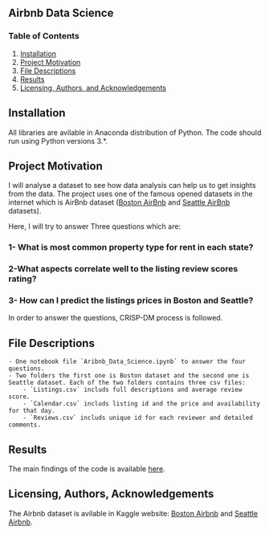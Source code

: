 ## Airbnb Data Science 

### Table of Contents

1. [Installation](#installation)
2. [Project Motivation](#motivation)
3. [File Descriptions](#files)
4. [Results](#results)
5. [Licensing, Authors, and Acknowledgements](#licensing)

## Installation <a name="installation"></a>

All libraries are avilable in Anaconda distribution of Python.  The code should run using Python versions 3.*.

## Project Motivation<a name="motivation"></a>

I will analyse a dataset to see how data analysis can help us to get insights from the data. The project uses one of the famous opened datasets in the internet which is AirBnb dataset ([Boston AirBnb](https://www.kaggle.com/airbnb/boston/) and [Seattle AirBnb](https://www.kaggle.com/airbnb/seattle/data) datasets).

Here, I will try to answer Three questions which are:

### 1- What is most common property type for rent in each state?
### 2-What aspects correlate well to the listing review scores rating?
### 3- How can I predict the listings prices in Boston and Seattle?

In order to answer the questions, CRISP-DM process is followed.

## File Descriptions <a name="files"></a>

	- One notebook file `Aribnb_Data_Science.ipynb` to answer the four questions.
	- Two folders the first one is Boston dataset and the second one is Seattle dataset. Each of the two folders contains three csv files: 
		- `Listings.csv` includs full descriptions and average review score.
		- `Calendar.csv` includs listing id and the price and availability for that day.
		- `Reviews.csv` includs unique id for each reviewer and detailed comments. 

## Results<a name="results"></a>

The main findings of the code is available [here](https://medium.com/seattle-and-boston-airbnb-listings-analysis/seattle-and-boston-airbnb-listings-analysis-1eabf45c6695).

## Licensing, Authors, Acknowledgements<a name="licensing"></a>

The Airbnb dataset is avilable in Kaggle website: [Boston Airbnb](https://www.kaggle.com/airbnb/boston/) and [Seattle Airbnb](https://www.kaggle.com/airbnb/seattle/data).
